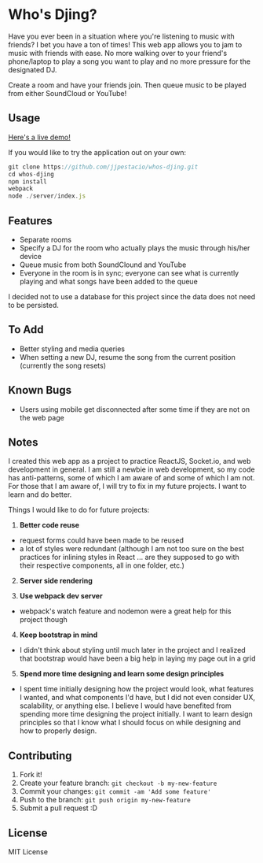 # Who's Djing?

Have you ever been in a situation where you're listening to music with friends? I bet you have a ton of times! This web app allows you to jam to music with friends with ease. No more walking over to your friend's phone/laptop to play a song you want to play and no more pressure for the designated DJ. 

Create a room and have your friends join. Then queue music to be played from either SoundCloud or YouTube!

## Usage

[Here's a live demo!](http://whosdjing.herokuapp.com/)

If you would like to try the application out on your own: 

```javascript
git clone https://github.com/jjpestacio/whos-djing.git
cd whos-djing
npm install
webpack
node ./server/index.js
```

## Features

* Separate rooms
* Specify a DJ for the room who actually plays the music through his/her device
* Queue music from both SoundClound and YouTube
* Everyone in the room is in sync; everyone can see what is currently playing and what songs have been added to the queue

I decided not to use a database for this project since the data does not need to be persisted.

## To Add

* Better styling and media queries
* When setting a new DJ, resume the song from the current position (currently the song resets)

## Known Bugs

* Users using mobile get disconnected after some time if they are not on the web page

## Notes

I created this web app as a project to practice ReactJS, Socket.io, and web development in general. I am still a newbie in web development, so my code has anti-patterns, some of which I am aware of and some of which I am not. For those that I am aware of, I will try to fix in my future projects. I want to learn and do better.

Things I would like to do for future projects:

1. **Better code reuse**
  * request forms could have been made to be reused
  * a lot of styles were redundant (although I am not too sure on the best practices for inlining styles in React ... are they supposed to go with their respective components, all in one folder, etc.)

2. **Server side rendering**

3. **Use webpack dev server**
  * webpack's watch feature and nodemon were a great help for this project though

4. **Keep bootstrap in mind**
  * I didn't think about styling until much later in the project and I realized that bootstrap would have been a big help in laying my page out in a grid

5. **Spend more time designing and learn some design principles**
  * I spent time initially designing how the project would look, what features I wanted, and what components I'd have, but I did not even consider UX, scalability, or anything else. I believe I would have benefited from spending more time designing the project initially. I want to learn design principles so that I know what I should focus on while designing and how to properly design.

## Contributing

1. Fork it!
2. Create your feature branch: `git checkout -b my-new-feature`
3. Commit your changes: `git commit -am 'Add some feature'`
4. Push to the branch: `git push origin my-new-feature`
5. Submit a pull request :D

## License

MIT License
